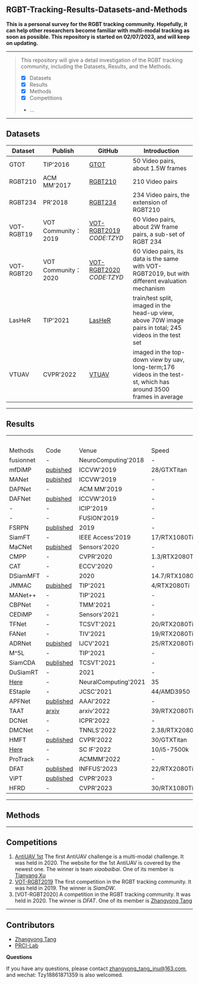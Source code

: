 ## RGBT-Tracking-Results-Datasets-and-Methods

**This is a personal survey for the RGBT tracking community. 
Hopefully, it can help other researchers become familiar with multi-modal tracking as soon as possible.
This repository is started on 02/07/2023, and will keep on updating.**

-----
>This repository will give a detail investigation of the RGBT tracking community, including the Datasets, Results, and the Methods.
> 
>  - [x] Datasets
>  - [x] Results
>  - [x] Methods
>  - [x] Competitions
>  -  ...
-----

## Datasets

| Dataset | Publish  | GitHub| Introduction|
|--|--|--| --|
| GTOT | TIP'2016 | [GTOT](https://pan.baidu.com/s/1QNidEo-HepRaS6OIZr7-Cw) | 50 Video pairs, about 1.5W frames|
| RGBT210| ACM MM'2017 | [RGBT210](https://drive.google.com/file/d/0B3i2rdXLNbdUTkhsLVRwcTBTMlU/view?resourcekey=0-vytg_w3hqlQfLhoiS2J8Dg) | 210 Video pairs|
| RGBT234| PR'2018 | [RGBT234](https://sites.google.com/view/ahutracking001/)| 234 Video pairs, the extension of RGBT210 |
| VOT-RGBT19| VOT Community：2019 |[VOT-RGBT2019](https://pan.baidu.com/s/1kYnTTWF9LIkrCH4NNsSlFQ) *CODE:TZYD* | 60 Video pairs, about 2W frame pairs, a sub-set of RGBT 234|
| VOT-RGBT20|VOT Community： 2020 | [VOT-RGBT2020](https://pan.baidu.com/s/1fNgAVk4siqP2p-b1M2ZGmg ) *CODE:TZYD*| 60 Video pairs, its data is the same with VOT-RGBT2019, but with different evaluation mechanism|
| LasHeR| TIP'2021 | [LasHeR](https://github.com/BUGPLEASEOUT/LasHeR) | train/test split, imaged in the head-up view, above 70W image pairs in total; 245 videos in the test set|
| VTUAV| CVPR'2022 |[VTUAV](https://zhang-pengyu.github.io/DUT-VTUAV/) | imaged in the top-down view by uav, long-term;176 videos in the test-st, which has around 3500 frames in average|

-----
## Results

<table>
    <tr> 
        <th colspan="1"></th> 
        <th colspan="1"></th> 
	<th colspan="1"></th> 
	<th colspan="1"></th> 
        <th colspan="2">GTOT</th> 
        <th colspan="2">RGBT210</th> 
        <th colspan="2">RGBT234</th> 
        <th colspan="3">LasHeR</th> 
        <th colspan="3">VTUAV</th> 
        <th colspan="3">VOT-RGBT2019</th> 
        <th colspan="3">VOT-RGBT2020</th> 
    </tr>
    <tr>
    	<td> Methods</td>
    	 <td>Code</td>
    	<td>Venue</td>
	<td>Speed</td>
    	<td> PR</td>
    	<td> SR</td>
    	<td> PR</td>
    	<td> SR</td>
       	<td> PR</td>
    	<td> SR</td>
    	<td> PR</td>
    	<td> NPR</td>
    	<td> SR</td>
    	<td> PR</td>
    	<td> NPR</td>
    	<td> SR</td>
       	<td> R</td>
    	<td> A</td>
    	<td> EAO</td>
    	<td> R</td>
    	<td> A</td>
    	<td> EAO</td> 	
    </tr>
    <tr> 
    	<td> fusionnet</td>
    	    	<td> -</td>
    	<td> NeuroComputing'2018</td>
	<td> -</td>
    	<td> 0.852</td>
    	<td> 0.626</td>
    	<td> -</td>
    	<td> -</td>
    	<td> -</td>
    	<td> -</td>
    	<td> -</td>
    	<td> -</td>
    	<td> -</td>
        <td> -</td>
    	<td> -</td>
    	<td> -</td>
       	<td> -</td>
    	<td> -</td>
    	<td> -</td>
        <td> -</td>
    	<td> -</td>
    	<td> -</td>
    </tr>
    <tr> 
    	<td> mfDiMP</td>
    	    	<td> <a href='https://github.com/zhanglichao/end2end_rgbt_tracking'>pubished</a></td>
    	<td> ICCVW'2019</td>
	<td> 28/GTXTitan</td>
    	<td> -</td>
    	<td> -</td>
    	<td> 0.786</td>
    	<td> 0.555</td>
    	<td> 0.785</td>
    	<td> 0.559</td>
    	<td> 0.448</td>
    	<td> 0.395</td>
    	<td> 0.343</td>
        <td> 0.673</td>
    	<td> -</td>
    	<td> 0.554</td>
       	<td> 0.602</td>
    	<td> 0.804</td>
    	<td> 0.388</td>
        <td> 0.638</td>
    	<td> 0.793</td>
    	<td> 0.380</td>
    </tr>
    <tr> 
    	<td> MANet </td>
    	    	<td> <a href='https://github.com/Alexadlu/MANet'>pubished</a> </td>
    	<td> ICCVW'2019</td>
	<td> -</td>
    	<td> 0.894</td>
    	<td> 0.724</td>
    	<td> -</td>
    	<td> -</td>
    	<td> 0.777</td>
    	<td> 0.539</td>
    	<td> 0.457</td>
    	<td> -</td>
    	<td> 0.330</td>
        <td> 0.455</td>
    	<td> 0.383</td>
    	<td> 0.326</td>
       	<td> 0.582</td>
    	<td> 0.701</td>
    	<td> 0.346</td>
        <td> -</td>
    	<td> -</td>
    	<td> -</td>
    </tr>
      <tr> 
    	<td> DAPNet</td>
    	    	<td> -</td>
    	<td> ACM MM'2019</td>
	<td> -</td>
    	<td> 0.882</td>
    	<td> 0.707</td>
    	<td> -</td>
    	<td> -</td>
    	<td> 0.766</td>
    	<td> 0.537</td>
    	<td> 0.431</td>
    	<td> -</td>
    	<td> 0.314</td>
        <td> 0.431</td>
    	<td> 0.383</td>
    	<td> 0.314</td>
       	<td> -</td>
    	<td> -</td>
    	<td>-</td>
        <td> -</td>
    	<td> -</td>
    	<td> -</td>
    </tr>
       <tr> 
    	<td> DAFNet</td>
    	    	<td> <a href='https://github.com/mjt1312/DAFNet'>pubished</a></td>
    	<td> ICCVW'2019</td>
	<td> -</td>
    	<td> 0.891</td>
    	<td> 0.712</td>
    	<td> -</td>
    	<td> -</td>
    	<td> 0.796</td>
    	<td> 0.544</td>
    	<td> 0.448</td>
    	<td> 0.390</td>
    	<td> 0.311</td>
        <td> 0.620</td>
    	<td> -</td>
    	<td> 0.458</td>
       	<td> -</td>
    	<td> -</td>
    	<td>-</td>
        <td> -</td>
    	<td> -</td>
    	<td> -</td>
    </tr>
        <tr> 
    	<td> -</td>
    	    	<td> -</td>
    	<td> ICIP'2019</td>
	<td> -</td>
    	<td> 0.843</td>
    	<td> 0.677</td>
    	<td> -</td>
    	<td> -</td>
    	<td> 0.787</td>
    	<td> 0.545</td>
    	<td> -</td>
    	<td> -</td>
    	<td> -</td>
        <td> -</td>
    	<td> -</td>
    	<td> -</td>
       	<td> -</td>
    	<td> -</td>
    	<td>-</td>
        <td> -</td>
    	<td> -</td>
    	<td> -</td>
    </tr>
    <tr> 
    	<td> -</td>
    	    	<td> -</td>
    	<td> FUSION'2019</td>
	<td> -</td>
    	<td> -</td>
    	<td> -</td>
    	<td> -</td>
    	<td> -</td>
    	<td> 0.610</td>
    	<td> 0.428</td>
    	<td> -</td>
    	<td> -</td>
    	<td> -</td>
        <td> -</td>
    	<td> -</td>
    	<td> -</td>
       	<td> -</td>
    	<td> -</td>
    	<td>-</td>
        <td> -</td>
    	<td> -</td>
    	<td> -</td>
    </tr>
    <tr> 
    	<td> FSRPN</td>
    	    	<td> <a href='https://github.com/hli1221/rgbt-tracking-fsrpn'>published</a></td>
    	<td> 2019</td>
	<td> -</td>
    	<td> -</td>
    	<td> -</td>
    	<td> -</td>
    	<td> -</td>
    	<td> -</td>
    	<td> -</td>
    	<td> -</td>
    	<td> -</td>
    	<td> -</td>
        <td> 0.653</td>
    	<td> -</td>
    	<td> 0.544</td>
       	<td> -</td>
    	<td> -</td>
    	<td>0.355</td>
        <td> -</td>
    	<td> -</td>
    	<td> -</td>
    </tr>
            <tr> 
    	<td> SiamFT</td>
    	    	<td> -</td>
    	<td> IEEE Access'2019</td>
	<td> 17/RTX1080Ti</td>
    	<td>0.826</td>
    	<td> 0.700</td>
    	<td> -</td>
    	<td> -</td>
    	<td> 0.688</td>
    	<td> 0.486</td>
    	<td> -</td>
    	<td> -</td>
    	<td> -</td>
        <td> -</td>
    	<td> -</td>
    	<td> -</td>
       	<td> 0.630</td>
    	<td> 0.639</td>
    	<td>0.310</td>
        <td> -</td>
    	<td> -</td>
    	<td> -</td>
    </tr>
	<tr> 
    	<td> MaCNet</td>
    	    	<td> <a href='https://github.com/Lee-zl/MaCNet'>pubished</a></td>
    	<td> Sensors'2020</td>
	<td> -</td>
    	<td>0.880</td>
    	<td> 0.714</td>
    	<td> -</td>
    	<td> -</td>
    	<td> 0.790</td>
    	<td> 0.554</td>
    	<td> 0.482</td>
    	<td> 0.420</td>
    	<td> 0.350</td>
        <td> -</td>
    	<td> -</td>
    	<td> -</td>
       	<td> 0.545</td>
    	<td> 0.591</td>
    	<td>0.305</td>
        <td> -</td>
    	<td> -</td>
    	<td> -</td>
    </tr>
   	<tr> 
    	<td> CMPP</td>
    	    	<td> -</td>
    	<td>CVPR'2020</td>
	<td> 1.3/RTX2080Ti</td>
    	<td>0.926</td>
    	<td> 0.738</td>
    	<td> -</td>
    	<td> -</td>
    	<td> 0.823</td>
    	<td> 0.575</td>
    	<td> -</td>
    	<td> -</td>
    	<td> -</td>
        <td> -</td>
    	<td> -</td>
    	<td> -</td>
       	<td> -</td>
    	<td> -</td>
    	<td>-</td>
        <td> -</td>
    	<td> -</td>
    	<td> -</td>
    </tr>
    	<tr> 
    	<td> CAT</td>
    	    	<td> -</td>
    	<td>ECCV'2020</td>
	<td> -</td>
    	<td>0.889</td>
    	<td> 0.717</td>
    	<td> 0.792</td>
    	<td> 0.533</td>
    	<td> 0.804</td>
    	<td> 0.561</td>
    	<td> 0.450</td>
    	<td> 0.395</td>
    	<td> 0.314</td>
        <td> -</td>
    	<td> -</td>
    	<td> -</td>
       	<td> -</td>
    	<td> -</td>
    	<td>-</td>
        <td> -</td>
    	<td> -</td>
    	<td> -</td>
    </tr>
    	<tr> 
    	<td> DSiamMFT</td>
    	    	<td> -</td>
    	<td>2020</td>
	<td> 14.7/RTX1080Ti</td>
    	<td>-</td>
    	<td> -</td>
    	<td> 0.642</td>
    	<td> 0.432</td>
    	<td> -</td>
    	<td> -</td>
    	<td> -</td>
    	<td> -</td>
    	<td> -</td>
        <td> -</td>
    	<td> -</td>
    	<td> -</td>
       	<td> -</td>
    	<td> -</td>
    	<td>-</td>
        <td> -</td>
    	<td> -</td>
    	<td> -</td>
    </tr>
    	<tr> 
    	<td> JMMAC</td>
    	    	<td> <a href='https://github.com/zhang-pengyu/JMMAC'>pubished</a></td>
    	<td>TIP'2021</td>
	<td> 4/RTX2080Ti</td>
    	<td>0.902</td>
    	<td> 0.732</td>
    	<td> -</td>
    	<td> -</td>
    	<td> 0.790</td>
    	<td> 0.573</td>
    	<td> -</td>
    	<td> -</td>
    	<td> -</td>
        <td> -</td>
    	<td> -</td>
    	<td> -</td>
       	<td> 0.665</td>
    	<td> 0.821</td>
    	<td>0.483</td>
        <td> 0.662</td>
    	<td> 0.818</td>
    	<td> 0.420</td>
    </tr>
      	<tr> 
    	<td> MANet++</td>
    	    	<td> -</td>
    	<td>TIP'2021</td>
	<td> -</td>
    	<td>0.901</td>
    	<td> 0.723</td>
    	<td> -</td>
    	<td> -</td>
    	<td> 0.800</td>
    	<td> 0.554</td>
    	<td> 0.467</td>
    	<td> 0.404</td>
    	<td> 0.314</td>
        <td> -</td>
    	<td> -</td>
    	<td> -</td>
       	<td> 0.509</td>
    	<td> 0.538</td>
    	<td>0.272</td>
        <td> -</td>
    	<td> -</td>
    	<td> -</td>
    </tr>
       	<tr> 
    	<td> CBPNet</td>
    	    	<td> -</td>
    	<td>TMM'2021</td>
	<td> -</td>
    	<td>0.885</td>
    	<td> 0.716</td>
    	<td> -</td>
    	<td> -</td>
    	<td> 0.794</td>
    	<td> 0.541</td>
    	<td> -</td>
    	<td> -</td>
    	<td> -</td>
        <td> -</td>
    	<td> -</td>
    	<td> -</td>
       	<td> -</td>
    	<td> -</td>
    	<td>-</td>
        <td> -</td>
    	<td> -</td>
    	<td> -</td>
    </tr>
       	<tr> 
    	<td> CEDiMP</td>
    	    	<td> -</td>
    	<td>Sensors'2021</td>
	<td> -</td>
    	<td>0.886</td>
    	<td> 0.731</td>
    	<td> -</td>
    	<td> -</td>
    	<td> 0.808</td>
    	<td> 0.561</td>
    	<td> -</td>
    	<td> -</td>
    	<td> -</td>
        <td> -</td>
    	<td> -</td>
    	<td> -</td>
       	<td> -</td>
    	<td> -</td>
    	<td>-</td>
        <td> -</td>
    	<td> -</td>
    	<td> -</td>
    </tr>
       <tr> 
    	<td> TFNet</td>
    	    	<td> -</td>
    	<td>TCSVT'2021</td>
	<td> 20/RTX2080Ti</td>
    	<td>0.886</td>
    	<td> 0.729</td>
    	<td> 0.777</td>
    	<td> 0.529</td>
    	<td> 0.806</td>
    	<td> 0.560</td>
    	<td> -</td>
    	<td> -</td>
    	<td> -</td>
        <td> -</td>
    	<td> -</td>
    	<td> -</td>
       	<td> 0.462</td>
    	<td> 0.594</td>
    	<td>0.288</td>
        <td> -</td>
    	<td> -</td>
    	<td> -</td>
    </tr>
        <tr> 
    	<td> FANet</td>
    	    	<td> -</td>
    	<td>TIV'2021</td>
	<td> 19/RTX2080Ti</td>
    	<td>0.891</td>
    	<td> 0.728</td>
    	<td> -</td>
    	<td> -</td>
    	<td> 0.787</td>
    	<td> 0.553</td>
    	<td> 0.441</td>
    	<td> 0.384</td>
    	<td> 0.309</td>
        <td> -</td>
    	<td> -</td>
    	<td> -</td>
       	<td> 0.472</td>
    	<td> 0.508</td>
    	<td>0.247</td>
        <td> -</td>
    	<td> -</td>
    	<td> -</td>
    </tr>
         <tr> 
    	<td> ADRNet</td>
    	    	<td> <a href='https://github.com/zhang-pengyu/ADRNet'>pubished</a></td>
    	<td>IJCV'2021</td>
	<td> 25/RTX2080Ti</td>
    	<td>0.904</td>
    	<td> 0.739</td>
    	<td> -</td>
    	<td> -</td>
    	<td> 0.809</td>
    	<td> 0.571</td>
    	<td> -</td>
    	<td> -</td>
    	<td> -</td>
        <td> 0.622</td>
    	<td> -</td>
    	<td> 0.466</td>
       	<td> 0.622</td>
    	<td> 0.766</td>
    	<td>0.396</td>
        <td> -</td>
    	<td> -</td>
    	<td> -</td>
    </tr>
	<tr> 
    	<td> M^5L</td>
    	    	<td> -</td>
    	<td>TIP'2021</td>
	<td> -</td>
    	<td>0.896</td>
    	<td> 0.710</td>
    	<td> -</td>
    	<td> -</td>
    	<td> 0.795</td>
    	<td> 0.542</td>
    	<td> -</td>
    	<td> -</td>
    	<td> -</td>
        <td> -</td>
    	<td> -</td>
    	<td> -</td>
       	<td> -</td>
    	<td> -</td>
    	<td>-</td>
        <td> -</td>
    	<td> -</td>
    	<td> -</td>
    </tr>
            <tr> 
    	<td> SiamCDA</td>
    	    	<td> <a href='https://github.com/Tianlu-Zhang/LSS-Dataset'> published </a> </td>
    	<td>TCSVT'2021</td>
	<td> -</td>
    	<td>0.877</td>
    	<td> 0.732</td>
    	<td> -</td>
    	<td> -</td>
    	<td> 0.760</td>
    	<td> 0.569</td>
    	<td> -</td>
    	<td> -</td>
    	<td> -</td>
        <td> -</td>
    	<td> -</td>
    	<td> -</td>
       	<td> 0.682</td>
    	<td> 0.757</td>
    	<td>0.424</td>
        <td> -</td>
    	<td> -</td>
    	<td> -</td>
    </tr>
    <tr> 
    	<td> DuSiamRT</td>
    	    	<td> -</td>
    	<td>2021</td>
	<td> -</td>
    	<td>0.766</td>
    	<td> 0.628</td>
    	<td> -</td>
    	<td> -</td>
    	<td> 0.567</td>
    	<td> 0.384</td>
    	<td> -</td>
    	<td> -</td>
    	<td> -</td>
        <td> -</td>
    	<td> -</td>
    	<td> -</td>
       	<td> -</td>
    	<td> -</td>
    	<td>-</td>
        <td> -</td>
    	<td> -</td>
    	<td> -</td>
    </tr>
   <tr> 
    	<td> <a href='https://www.sciencedirect.com/science/article/pii/S0925231221011966'>Here</a></td>
    	    	<td> -</td>
    	<td>NeuralComputing'2021</td>
	<td> 35</td>
    	<td>0.869</td>
    	<td> 0.711</td>
    	<td> -</td>
    	<td> -</td>
    	<td> 0.751</td>
    	<td> 0.491</td>
    	<td> -</td>
    	<td> -</td>
    	<td> -</td>
        <td> -</td>
    	<td> -</td>
    	<td> -</td>
       	<td> 0.682</td>
    	<td> 0.757</td>
    	<td>0.424</td>
        <td> -</td>
    	<td> -</td>
    	<td> -</td>
    </tr>
   <tr> 
    	<td> EStaple</td>
    	    	<td> -</td>
    	<td>JCSC'2021</td>
	<td> 44/AMD3950</td>
    	<td>-</td>
    	<td> </td>
    	<td> -</td>
    	<td> -</td>
    	<td> 0.648</td>
    	<td> 0.470</td>
    	<td> -</td>
    	<td> -</td>
    	<td> -</td>
        <td> -</td>
    	<td> -</td>
    	<td> -</td>
       	<td> -</td>
    	<td> -</td>
    	<td>-</td>
        <td> -</td>
    	<td> -</td>
    	<td> -</td>
    </tr>
    <tr> 
    	<td> APFNet</td>
    	    	<td> <a href='https://github.com/yangmengmeng1997/APFNet'> published </a> </td>
    	<td>AAAI'2022</td>
	<td> -</td>
    	<td>0.905</td>
    	<td> 0.739</td>
    	<td> -</td>
    	<td> -</td>
    	<td> 0.827</td>
    	<td> 0.579</td>
    	<td> 0.500</td>
    	<td> -</td>
    	<td> 0.362</td>
        <td> -</td>
    	<td> -</td>
    	<td> -</td>
       	<td> -</td>
    	<td> -</td>
    	<td>-</td>
        <td> -</td>
    	<td> -</td>
    	<td> -</td>
    </tr>
    <tr> 
    	<td> TAAT</td>
    	    	<td> <a href='https://arxiv.org/abs/2201.08949'> arxiv </a> </td>
    	<td>arxiv'2022</td>
	<td> 39/RTX2080Ti</td>
    	<td>0.858</td>
    	<td> 0.696</td>
    	<td> 0.710</td>
    	<td> 0.486</td>
    	<td> -</td>
    	<td> -</td>
    	<td> -</td>
    	<td> -</td>
    	<td> -</td>
        <td> 0.696</td>
    	<td> -</td>
    	<td> 0.560</td>
       	<td> 0.643</td>
    	<td> 0.735</td>
    	<td>0.416</td>
        <td> -</td>
    	<td> -</td>
    	<td> -</td>
    </tr>
    	<td> DCNet</td>
    	    	<td> - </td>
    	<td>ICPR'2022</td>
	<td> -</td>
    	<td>0.903</td>
    	<td> 0.736</td>
    	<td> -</td>
    	<td> -</td>
    	<td> 0.839</td>
    	<td> 0.591</td>
    	<td> -</td>
    	<td> -</td>
    	<td> -</td>
        <td> -</td>
    	<td> -</td>
    	<td> -</td>
       	<td> -</td>
    	<td> -</td>
    	<td>-</td>
        <td> -</td>
    	<td> -</td>
    	<td> -</td>
    </tr>
 	<tr> 
    	<td> DMCNet</td>
    	    	<td> -</td>
    	<td>TNNLS'2022</td>
	<td> 2.38/RTX2080Ti</td>
    	<td>0.909</td>
    	<td> 0.733</td>
    	<td> 0.797</td>
    	<td> 0.555</td>
    	<td> 0.839</td>
    	<td> 0.593</td>
    	<td> 0.490</td>
    	<td> 0.431</td>
    	<td> 0.355</td>
        <td> -</td>
    	<td> -</td>
    	<td> -</td>
       	<td> -</td>
    	<td> -</td>
    	<td>-</td>
        <td> -</td>
    	<td> -</td>
    	<td> -</td>
    </tr>
 	<tr> 
    	<td> HMFT</td>
    	    	<td> <a href='https://github.com/zhang-pengyu/HMFT'> published</a></td>
    	<td>CVPR'2022</td>
	<td> 30/GTXTitan</td>
    	<td>0.912</td>
    	<td> 0.749</td>
    	<td> 0.786</td>
    	<td> 0.535</td>
    	<td> 0.788</td>
    	<td> 0.568</td>
    	<td> 0.460</td>
    	<td> 0.413</td>
    	<td> 0.326</td>
        <td> 0.758</td>
    	<td> -</td>
    	<td> 0.627</td>
       	<td> 0.553</td>
    	<td> 0.760</td>
    	<td>0.347</td>
        <td> -</td>
    	<td> -</td>
    	<td> -</td>
    </tr>
       <tr> 
    	<td> <a href='https://link.springer.com/article/10.1007/s11432-020-3160-5'>Here</a></td>
    	<td> -</td>
    	<td>SC IF'2022</td>
	<td> 10/i5-7500k</td>
    	<td>0.864</td>
    	<td> 0.707</td>
    	<td> -</td>
    	<td> -</td>
    	<td> 0.666</td>
    	<td> 0.484</td>
    	<td> -</td>
    	<td> -</td>
    	<td> -</td>
        <td> -</td>
    	<td> -</td>
    	 <td> -</td>
    	<td> -</td>
       	<td> -</td>
    	<td> -</td>
    	<td>-</td>
        <td> -</td>
    	<td> -</td>
    </tr>
       <tr> 
    	<td> ProTrack</td>
    	<td> -</td>
    	<td>ACMMM'2022</td>
	<td> -</td>
    	<td>-</td>
    	<td> -</td>
    	<td> -</td>
    	<td> 0.786</td>
    	<td> 0.587</td>
    	<td> 0.509</td>
    	<td> -</td>
    	<td> 0.421</td>
    	<td> -</td>
        <td> -</td>
    	<td> -</td>
    	 <td> -</td>
    	<td> -</td>
       	<td> -</td>
    	<td> -</td>
    	<td>-</td>
        <td> -</td>
    	<td> -</td>
    </tr>
       <tr> 
    	<td> DFAT</td>
    	<td> <a href='https://github.com/Zhangyong-Tang/DFAT-Information-Fusion/'>published</a></td>
    	<td>INFFUS'2023</td>
	<td> 22/RTX2080Ti</td>
    	<td>0.893</td>
    	<td> 0.723</td>
    	<td> -</td>
    	<td> -</td>
    	<td> 0.758</td>
    	<td> 0.552</td>
    	<td> -</td>
    	<td> -</td>
    	<td> 0.336</td>
        <td> -</td>
    	<td> -</td>
    	 <td> -</td>
    	<td> 0.670</td>
       	<td> 0.756</td>
    	<td> 0.413</td>
    	<td>0.672</td>
        <td> 0.779</td>
    	<td> 0.390</td>
    </tr>
       <tr> 
    	<td> ViPT</td>
    	<td> <a href='https://github.com/jiawen-zhu/ViPT'>published</a></td>
    	<td>CVPR'2023</td>
	<td> -</td>
    	<td>-</td>
    	<td> -</td>
    	<td> -</td>
    	<td> 0.835</td>
    	<td> 0.617</td>
    	<td> 0.651</td>
    	<td> -</td>
    	<td> 0.525</td>
    	<td> -</td>
        <td> -</td>
    	<td> -</td>
    	 <td> -</td>
    	<td> -</td>
       	<td> -</td>
    	<td> -</td>
    	<td>-</td>
        <td> -</td>
    	<td> -</td>
    </tr>
       <tr> 
    	<td> HFRD</td>
    	<td> -</td>
    	<td>CVPR'2023</td>
	<td> 30/RTX1080Ti</td>
    	<td>0.892</td>
    	<td> 0.734</td>
    	<td> -</td>
    	<td> 0.824</td>
    	<td> 0.584</td>
    	<td> 0.590</td>
    	<td> 0.546</td>
    	<td> 0.464</td>
    	<td> -</td>
        <td> -</td>
    	<td> -</td>
    	 <td> -</td>
    	<td> -</td>
       	<td> -</td>
    	<td> -</td>
    	<td>-</td>
        <td> -</td>
    	<td> -</td>
    </tr>
</table>

-----
## Methods

-----
## Competitions

 1. [AntiUAV 1st](https://anti-uav.github.io/)
	The first AntiUAV challenge is a multi-modal challenge. It was held in 2020.  The website for the 1st AntiUAV is covered by the newest one. The winner is team *xiaobaibai*. One of its member is [Tianyang Xu](https://xu-tianyang.github.io/)
 2. [VOT-RGBT2019](https://votchallenge.net/vot2019/)
 	The first competition in the RGBT tracking community. It was held in 2019. The winner is *SiamDW*.
 3. [VOT-RGBT2020]
    A competition in the RGBT tracking community. It was held in 2020. The winner is *DFAT*. One of its member is [Zhangyong Tang](https://github.com/Zhangyong-Tang/)

-----
## Contributors
- [Zhangyong Tang](https://github.com/Zhangyong_Tang)
- [PRCI-Lab](https://github.com/PRCI-Lab)

**Questions**

If you have any questions, please contact zhangyong_tang_jnu@163.com, and wechat: Tzy18861871359  is also welcomed.



 

